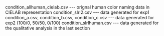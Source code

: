 condition_allhuman_cielab.csv --- orignal human color naming data in CIELAB representation
condition_slrl2.csv --- data generated for exp1
condition_a.csv, condition_b.csv, condition_c.csv --- data generated for exp2 (100/0, 50/50, 0/100)
condition_slrlhuman.csv --- data generated for the qualitative analysis in the last section
